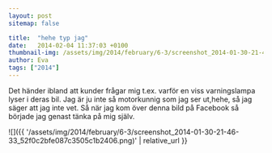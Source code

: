```yaml
---
layout: post
sitemap: false

title:  "hehe typ jag"
date:   2014-02-04 11:37:03 +0100
thumbnail-img: /assets/img/2014/february/6-3/screenshot_2014-01-30-21-46-33_52f0c2bfe087c3505c1b2406.png
author: Eva
tags: ["2014"]
---
```


Det händer ibland att kunder frågar mig t.ex. varför en viss varningslampa lyser i deras bil. Jag är ju inte så motorkunnig som jag ser ut,hehe, så jag säger att jag inte vet. Så när jag kom över denna bild på Facebook så började jag genast tänka på mig själv.

![]({{ '/assets/img/2014/february/6-3/screenshot_2014-01-30-21-46-33_52f0c2bfe087c3505c1b2406.png)'  | relative_url }}

